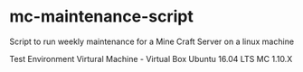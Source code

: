 # mc-maintenance-script
Script to run weekly maintenance for a Mine Craft Server on a linux machine

Test Environment
Virtural Machine - Virtual Box
Ubuntu 16.04 LTS
MC 1.10.X
